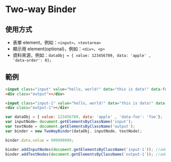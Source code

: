 # Two-way Binder

## 使用方式
- 表單 element，例如：`<input>`、`<textarea>`
- 顯示用 element(optional)，例如：`<div>`、`<p>`
- 資料來源，例如：`dataObj = { value: 123456789, data: 'apple' , 'data-order': 0};`


## 範例

```html
<input class="input" value="hello, world!" data="this is data!" data-foo="bar" />
<div class="output"></div>

<input class="input-1" value="hello, world!" data="this is data!" data-foo="bar" />
<div class="output-1"></div>
```

```javascript
var dataObj = { value: 123456789, data: 'apple' , 'data-foo': 'foo'};
var inputNode= document.getElementsByClassName('input');
var textNode = document.getElementsByClassName('output');
var binder = new TwoWayBinder(dataObj, inputNode, textNode);

binder.data.value = 999999999;

binder.addInputNodes(document.getElementsByClassName('input-1')); //add additional input nodes
binder.addTextNodes(document.getElementsByClassName('output-1')); //add additional text nodes
```